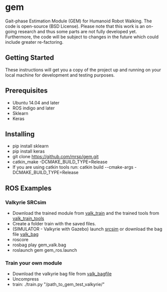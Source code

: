 # gem
Gait-phase Estimation Module (GEM) for Humanoid Robot Walking. The code is open-source (BSD License). Please note that this work is an on-going research and thus some parts are not fully developed yet. Furthermore, the code will be subject to changes in the future which could include greater re-factoring.



## Getting Started
These instructions will get you a copy of the project up and running on your local machine for development and testing purposes.

## Prerequisites
* Ubuntu 14.04 and later
* ROS indigo and later
* Sklearn 
* Keras 

## Installing
* pip install sklearn
* pip install keras
* git clone https://github.com/mrsp/gem.git
* catkin_make -DCMAKE_BUILD_TYPE=Release 
* If you are using catkin tools run: catkin build  --cmake-args -DCMAKE_BUILD_TYPE=Release 

## ROS Examples
### Valkyrie SRCsim
* Download the trained module from [valk_train](http://users.ics.forth.gr/~spiperakis/gem.save) and the trained tools from [valk_train_tools](http://users.ics.forth.gr/~spiperakis/gem_tools.save)
* Create a folder train with the saved files.
* (SIMULATOR - Valkyrie with Gazebo) launch [srcsim](https://bitbucket.org/osrf/srcsim) or download the bag file [valk_bag](http://users.ics.forth.gr/~spiperakis/gem_valk.bag)
* roscore 
* rosbag play gem_valk.bag
* roslaunch gem gem_ros.launch



### Train your own module
* Download the valkyrie bag file from [valk_bagfile](http://users.ics.forth.gr/~spiperakis/gem_test_valkyrie.zip)
* Uncompress
* train: ./train.py "/path_to_gem_test_valkyrie/"


